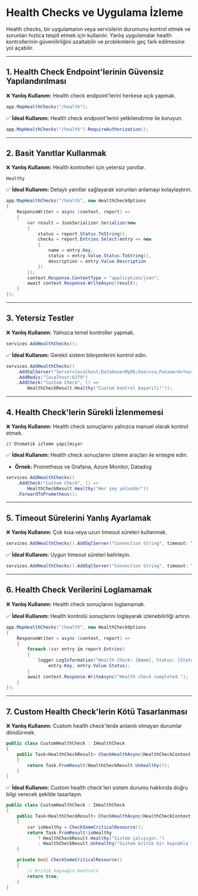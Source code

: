 # Health Checks ve Uygulama İzleme

Health checks, bir uygulamanın veya servislerin durumunu kontrol etmek ve sorunları hızlıca tespit etmek için kullanılır. Yanlış uygulamalar health kontrollerinin güvenilirliğini azaltabilir ve problemlerin geç fark edilmesine yol açabilir.

---

## 1. Health Check Endpoint'lerinin Güvensiz Yapılandırılması

❌ **Yanlış Kullanım:** Health check endpoint'lerini herkese açık yapmak.

```csharp
app.MapHealthChecks("/health");
```

✅ **İdeal Kullanım:** Health check endpoint'lerini yetkilendirme ile koruyun.

```csharp
app.MapHealthChecks("/health").RequireAuthorization();
```

---

## 2. Basit Yanıtlar Kullanmak

❌ **Yanlış Kullanım:** Health kontrolleri için yetersiz yanıtlar.

```plaintext
Healthy
```

✅ **İdeal Kullanım:** Detaylı yanıtlar sağlayarak sorunları anlamayı kolaylaştırın.

```csharp
app.MapHealthChecks("/health", new HealthCheckOptions
{
    ResponseWriter = async (context, report) =>
    {
        var result = JsonSerializer.Serialize(new
        {
            status = report.Status.ToString(),
            checks = report.Entries.Select(entry => new
            {
                name = entry.Key,
                status = entry.Value.Status.ToString(),
                description = entry.Value.Description
            })
        });
        context.Response.ContentType = "application/json";
        await context.Response.WriteAsync(result);
    }
});
```

---

## 3. Yetersiz Testler

❌ **Yanlış Kullanım:** Yalnızca temel kontroller yapmak.

```csharp
services.AddHealthChecks();
```

✅ **İdeal Kullanım:** Gerekli sistem bileşenlerini kontrol edin.

```csharp
services.AddHealthChecks()
    .AddSqlServer("Server=localhost;Database=MyDb;User=sa;Password=Your_password123;")
    .AddRedis("localhost:6379")
    .AddCheck("Custom Check", () =>
        HealthCheckResult.Healthy("Custom kontrol başarılı!"));
```

---

## 4. Health Check'lerin Sürekli İzlenmemesi

❌ **Yanlış Kullanım:** Health check sonuçlarını yalnızca manuel olarak kontrol etmek.

```plaintext
// Otomatik izleme yapılmıyor
```

✅ **İdeal Kullanım:** Health check sonuçlarını izleme araçları ile entegre edin.

- **Örnek:** Prometheus ve Grafana, Azure Monitor, Datadog

```csharp
services.AddHealthChecks()
    .AddCheck("Custom Check", () =>
        HealthCheckResult.Healthy("Her şey yolunda!"))
    .ForwardToPrometheus();
```

---

## 5. Timeout Sürelerini Yanlış Ayarlamak

❌ **Yanlış Kullanım:** Çok kısa veya uzun timeout süreleri kullanmak.

```csharp
services.AddHealthChecks().AddSqlServer("Connection String", timeout: TimeSpan.FromSeconds(1));
```

✅ **İdeal Kullanım:** Uygun timeout süreleri belirleyin.

```csharp
services.AddHealthChecks().AddSqlServer("Connection String", timeout: TimeSpan.FromSeconds(5));
```

---

## 6. Health Check Verilerini Loglamamak

❌ **Yanlış Kullanım:** Health check sonuçlarını loglamamak.

✅ **İdeal Kullanım:** Health kontrolü sonuçlarını loglayarak izlenebilirliği artırın.

```csharp
app.MapHealthChecks("/health", new HealthCheckOptions
{
    ResponseWriter = async (context, report) =>
    {
        foreach (var entry in report.Entries)
        {
            logger.LogInformation("Health Check: {Name}, Status: {Status}",
                entry.Key, entry.Value.Status);
        }
        await context.Response.WriteAsync("Health check completed.");
    }
});
```

---

## 7. Custom Health Check'lerin Kötü Tasarlanması

❌ **Yanlış Kullanım:** Custom health check'lerde anlamlı olmayan durumlar döndürmek.

```csharp
public class CustomHealthCheck : IHealthCheck
{
    public Task<HealthCheckResult> CheckHealthAsync(HealthCheckContext context, CancellationToken cancellationToken = default)
    {
        return Task.FromResult(HealthCheckResult.Unhealthy());
    }
}
```

✅ **İdeal Kullanım:** Custom health check'leri sistem durumu hakkında doğru bilgi verecek şekilde tasarlayın.

```csharp
public class CustomHealthCheck : IHealthCheck
{
    public Task<HealthCheckResult> CheckHealthAsync(HealthCheckContext context, CancellationToken cancellationToken = default)
    {
        var isHealthy = CheckSomeCriticalResource();
        return Task.FromResult(isHealthy
            ? HealthCheckResult.Healthy("Sistem çalışıyor.")
            : HealthCheckResult.Unhealthy("Sistem kritik bir kaynakla iletişim kuramıyor."));
    }

    private bool CheckSomeCriticalResource()
    {
        // Kritik kaynağın kontrolü
        return true;
    }
}
```